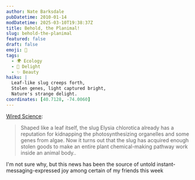 ```yaml
---
author: Nate Barksdale
pubDatetime: 2010-01-14
modDatetime: 2025-03-10T19:38:37Z
title: Behold, the Planimal!
slug: behold-the-planimal
featured: false
draft: false
emoji: 🌱
tags:
  - 🌍 Ecology
  - 🍃 Delight
  - ✨ Beauty
haiku: |
  Leaf-like slug creeps forth,  
  Stolen genes, light captured bright,  
  Nature's strange delight.
coordinates: [40.7128, -74.0060]
---
```


[Wired Science](http://web.archive.org/web/20140317203544/http://www.wired.com:80/wiredscience/2010/01/green-sea-slug):

> Shaped like a leaf itself, the slug Elysia chlorotica already has a reputation for kidnapping the photosynthesizing organelles and some genes from algae. Now it turns out that the slug has acquired enough stolen goods to make an entire plant chemical-making pathway work inside an animal body..

I'm not sure why, but this news has been the source of untold instant-messaging-expressed joy among certain of my friends this week
